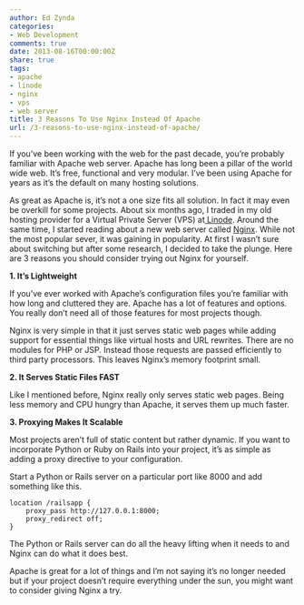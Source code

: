 ```yaml
---
author: Ed Zynda
categories:
- Web Development
comments: true
date: 2013-08-16T00:00:00Z
share: true
tags:
- apache
- linode
- nginx
- vps
- web server
title: 3 Reasons To Use Nginx Instead Of Apache
url: /3-reasons-to-use-nginx-instead-of-apache/
---
```


If you&#8217;ve been working with the web for the past decade, you&#8217;re probably familiar with Apache web server. Apache has long been a pillar of the world wide web. It&#8217;s free, functional and very modular. I&#8217;ve been using Apache for years as it&#8217;s the default on many hosting solutions.

As great as Apache is, it&#8217;s not a one size fits all solution. In fact it may even be overkill for some projects. About six months ago, I traded in my old hosting provider for a Virtual Private Server (VPS) at<a title="Xen VPS Hosting" href="http://www.linode.com/?r=e023858b4fde04bffe508bb43c30bad4ee47a9f0" target="_blank"> Linode</a>. Around the same time, I started reading about a new web server called <a title="Nginx" href="http://nginx.org/" target="_blank">Nginx</a>. While not the most popular sever, it was gaining in popularity. At first I wasn&#8217;t sure about switching but after some research, I decided to take the plunge. Here are 3 reasons you should consider trying out Nginx for yourself.

**1. It&#8217;s Lightweight**

If you&#8217;ve ever worked with Apache&#8217;s configuration files you&#8217;re familiar with how long and cluttered they are. Apache has a lot of features and options. You really don&#8217;t need all of those features for most projects though.

Nginx is very simple in that it just serves static web pages while adding support for essential things like virtual hosts and URL rewrites. There are no modules for PHP or JSP. Instead those requests are passed efficiently to third party processors. This leaves Nginx&#8217;s memory footprint small.

**2. It Serves Static Files FAST**

Like I mentioned before, Nginx really only serves static web pages. Being less memory and CPU hungry than Apache, it serves them up much faster.

**3. Proxying Makes It Scalable**

Most projects aren&#8217;t full of static content but rather dynamic. If you want to incorporate Python or Ruby on Rails into your project, it&#8217;s as simple as adding a proxy directive to your configuration.

Start a Python or Rails server on a particular port like 8000 and add something like this.  

```nginx  
location /railsapp {  
    proxy_pass http://127.0.0.1:8000;  
    proxy_redirect off;  
}  
```

The Python or Rails server can do all the heavy lifting when it needs to and Nginx can do what it does best.

Apache is great for a lot of things and I&#8217;m not saying it&#8217;s no longer needed but if your project doesn&#8217;t require everything under the sun, you might want to consider giving Nginx a try.

 [1]: http://www.edzynda.com/media/apache_nginx_benchmark.png
